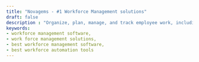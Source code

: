 ```yaml
---
title: "Novagems - #1 Workforce Management solutions"
draft: false
description : "Organize, plan, manage, and track employee work, including employee schedules, and paid time off with the workforce management system of Novagems."
keywords:
- workforce management software,
- work force management solutions, 
- best workforce management software, 
- best workforce automation tools
---
```




